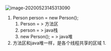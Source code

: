 ![image-20200523145313090](C:\Users\xue62\AppData\Roaming\Typora\typora-user-images\image-20200523145313090.png)

1. Person person = new Person();
   1. Person  = > 方法区 
   2. person = > java栈
   3.  new Person(); = > java堆
2. 方法区和java堆一样，是各个线程共享的区域
   1. 